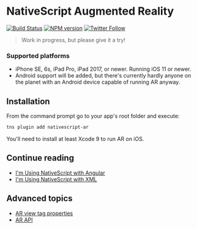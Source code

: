NativeScript Augmented Reality
==============================

[![Build Status][build-status]][build-url]
[![NPM version][npm-image]][npm-url]
[![Twitter Follow][twitter-image]][twitter-url]

[build-status]:https://travis-ci.org/EddyVerbruggen/nativescript-ar.svg?branch=master
[build-url]:https://travis-ci.org/EddyVerbruggen/nativescript-ar
[npm-image]:http://img.shields.io/npm/v/nativescript-ar.svg
[npm-url]:https://npmjs.org/package/nativescript-ar
[twitter-image]:https://img.shields.io/twitter/follow/eddyverbruggen.svg?style=social&label=Follow%20me
[twitter-url]:https://twitter.com/eddyverbruggen

> Work in progress, but please give it a try!

### Supported platforms
* iPhone SE, 6s, iPad Pro, iPad 2017, or newer. Running iOS 11 or newer.
* Android support will be added, but there's currently hardly anyone on the planet with an Android device capable of running AR anyway.

## Installation
From the command prompt go to your app's root folder and execute:
```bash
tns plugin add nativescript-ar
```

You'll need to install at least Xcode 9 to run AR on iOS.

## Continue reading
- [I'm Using NativeScript with Angular](docs/ar-angular.md)
- [I'm Using NativeScript with XML](docs/ar-xml.md)

## Advanced topics
- [AR view tag properties](docs/tag-properties.md)
- [AR API](docs/api.md)
